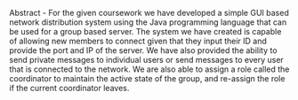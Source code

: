 Abstract - For the given coursework we have
developed a simple GUI based network
distribution system using the Java
programming language that can be used for a
group based server. The system we have
created is capable of allowing new members to
connect given that they input their ID and
provide the port and IP of the server. We have
also provided the ability to send private
messages to individual users or send messages
to every user that is connected to the network. We are also able to assign a role called the
coordinator to maintain the active state of the
group, and re-assign the role if the current
coordinator leaves. 
